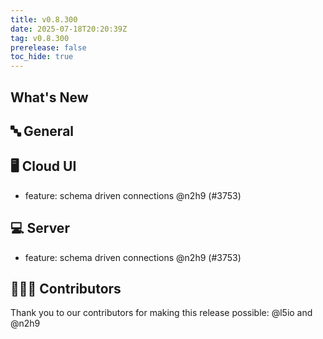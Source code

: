 ```yaml
---
title: v0.8.300
date: 2025-07-18T20:20:39Z
tag: v0.8.300
prerelease: false
toc_hide: true
---
```


## What's New
## 🔤 General
## 🖥 Cloud UI

- feature: schema driven connections @n2h9 (#3753)

## 💻 Server

- feature: schema driven connections @n2h9 (#3753)

## 👨🏽‍💻 Contributors

Thank you to our contributors for making this release possible:
@l5io and @n2h9

